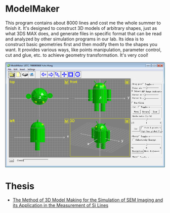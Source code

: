 # ModelMaker
This program contains about 8000 lines and cost me the whole summer to finish it. It's designed to construct 3D models of arbitrary shapes, just as what 3DS MAX does, and generate files in specific format that can be read and analyzed by other simulation programs in our lab. Its idea is to construct basic geometries first and then modify them to the shapes you want. It provides various ways, like points manipulation, parameter control, cut and glue, etc. to achieve geometry transformation. It's very cool!

![ModelMaker](ModelMaker.png)

# Thesis
- [The Method of 3D Model Making for the Simulation of SEM Imaging and its Application in the Measurement of Si Lines](Report.pdf)